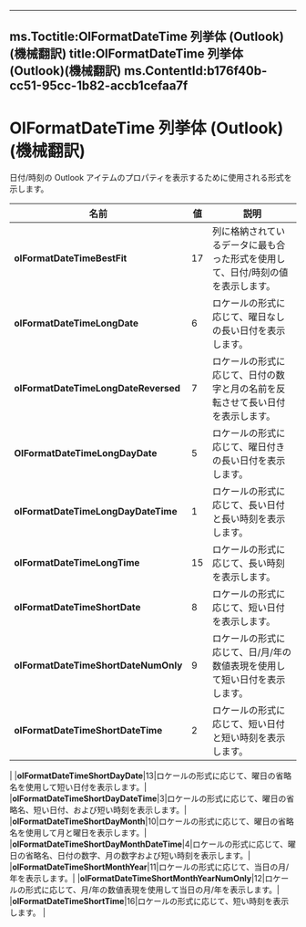 

---
ms.Toctitle:OlFormatDateTime 列挙体 (Outlook)(機械翻訳)
title:OlFormatDateTime 列挙体 (Outlook)(機械翻訳)
ms.ContentId:b176f40b-cc51-95cc-1b82-accb1cefaa7f
---
# OlFormatDateTime 列挙体 (Outlook)(機械翻訳)




日付/時刻の Outlook アイテムのプロパティを表示するために使用される形式を示します。

|**名前**|**値**|**説明**|
|---|---|---|
|**olFormatDateTimeBestFit**|17|列に格納されているデータに最も合った形式を使用して、日付/時刻の値を表示します。|
|**olFormatDateTimeLongDate**|6|ロケールの形式に応じて、曜日なしの長い日付を表示します。|
|**olFormatDateTimeLongDateReversed**|7|ロケールの形式に応じて、日付の数字と月の名前を反転させて長い日付を表示します。|
|**OlFormatDateTimeLongDayDate**|5|ロケールの形式に応じて、曜日付きの長い日付を表示します。|
|**olFormatDateTimeLongDayDateTime**|1|ロケールの形式に応じて、長い日付と長い時刻を表示します。|
|**olFormatDateTimeLongTime**|15|ロケールの形式に応じて、長い時刻を表示します。|
|**olFormatDateTimeShortDate**|8|ロケールの形式に応じて、短い日付を表示します。|
|**olFormatDateTimeShortDateNumOnly**|9|ロケールの形式に応じて、日/月/年の数値表現を使用して短い日付を表示します。|
|**olFormatDateTimeShortDateTime**|2|ロケールの形式に応じて、短い日付と短い時刻を表示します。
|
|**olFormatDateTimeShortDayDate**|13|ロケールの形式に応じて、曜日の省略名を使用して短い日付を表示します。|
|**olFormatDateTimeShortDayDateTime**|3|ロケールの形式に応じて、曜日の省略名、短い日付、および短い時刻を表示します。|
|**olFormatDateTimeShortDayMonth**|10|ロケールの形式に応じて、曜日の省略名を使用して月と曜日を表示します。|
|**olFormatDateTimeShortDayMonthDateTime**|4|ロケールの形式に応じて、曜日の省略名、日付の数字、月の数字および短い時刻を表示します。|
|**olFormatDateTimeShortMonthYear**|11|ロケールの形式に応じて、当日の月/年を表示します。|
|**olFormatDateTimeShortMonthYearNumOnly**|12|ロケールの形式に応じて、月/年の数値表現を使用して当日の月/年を表示します。|
|**olFormatDateTimeShortTime**|16|ロケールの形式に応じて、短い時刻を表示します。
|




